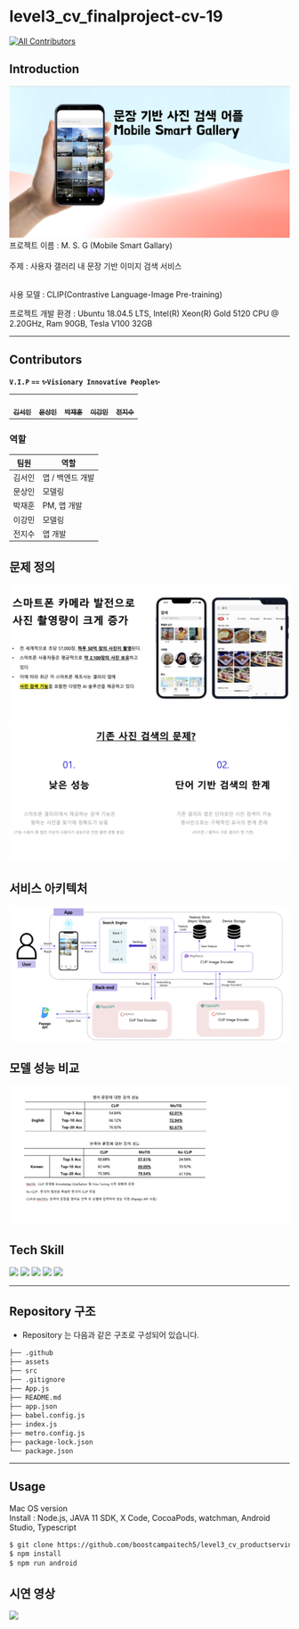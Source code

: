 # level3_cv_finalproject-cv-19

<!-- ALL-CONTRIBUTORS-BADGE:START - Do not remove or modify this section -->

[![All Contributors](https://img.shields.io/badge/all_contributors-5-orange.svg?style=flat-square)](#contributors-)

<!-- ALL-CONTRIBUTORS-BADGE:END -->

## Introduction

<img src="./assets/github_assets/thumbnail2.png"/>
프로젝트 이름 : M. S. G (Mobile Smart Gallary) <br/> <br/> 
주제 : 사용자 갤러리 내 문장 기반 이미지 검색 서비스<br/> <br/>

사용 모델 : CLIP(Contrastive Language-Image Pre-training)

프로젝트 개발 환경 : Ubuntu 18.04.5 LTS, Intel(R) Xeon(R) Gold 5120 CPU @ 2.20GHz, Ram 90GB, Tesla V100 32GB

---

## Contributors

**`V.I.P`** **`==`**
**`✨Visionary Innovative People✨`**

<table>
  <tr>
    <td align="center"><a href="https://github.com/seoin0110"><img src="https://github.com/seoin0110.png" width="100px;" alt=""/><br /><sub><b>김서인</b></sub></a><br /><a href="https://github.com/seoin0110" title="Code"></td>
    <td align="center"><a href="https://github.com/moons98"><img src="https://github.com/moons98.png" width="100px;" alt=""/><br /><sub><b>문상인</b></sub></a><br /><a href="https://github.com/moons98" title="Code"></td>
    <td align="center"><a href="https://github.com/jaehun-park"><img src="https://github.com/jaehun-park.png" width="100px;" alt=""/><br /><sub><b>박재훈</b></sub></a><br /><a href="https://github.com/jaehun-park" title="Code"></td>
    <td align="center"><a href="https://github.com/adam1206"><img src="https://github.com/adam1206.png" width="100px;" alt=""/><br /><sub><b>이강민</b></sub></a><br /><a href="https://github.com/adam1206" title="Code"></td>
     <td align="center"><a href="https://github.com/Jeon-jisu"><img src="https://github.com/Jeon-jisu.png" width="100px;" alt=""/><br /><sub><b>전지수</b></sub></a><br /><a href="https://github.com/Jeon-jisu" title="Code"></td>
  </tr>
</table>

### 역할

| 팀원   | 역할             |
| ------ | ---------------- |
| 김서인 | 앱 / 백엔드 개발 |
| 문상인 | 모델링           |
| 박재훈 | PM, 앱 개발      |
| 이강민 | 모델링           |
| 전지수 | 앱 개발          |

## 문제 정의

<img src="./assets/github_assets/intro2.png"/>
<img src="./assets/github_assets/problem2.png"/>

## 서비스 아키텍처

<img src="./assets/github_assets/serviecearchitecture.png"/>

## 모델 성능 비교

<img src="./assets/github_assets/performance.png"/>

## Tech Skill

<img src="https://img.shields.io/badge/PyTorch-EE4C2C?style=for-the-badge&logo=PyTorch&logoColor=white"> <img src="https://img.shields.io/badge/Ubuntu-E95420?style=for-the-badge&logo=ubuntu&logoColor=white"> <img src="https://img.shields.io/badge/FastAPI-009688?style=for-the-badge&logo=FastAPI&logoColor=white"> <img src="https://img.shields.io/badge/React Native-61DAFB?style=for-the-badge&logo=React&logoColor=white"> <img src="https://img.shields.io/badge/Python-3776AB?style=for-the-badge&logo=Python&logoColor=white">

---

## Repository 구조

- Repository 는 다음과 같은 구조로 구성되어 있습니다.

```
├── .github
├── assets
├── src
├── .gitignore
├── App.js
├── README.md
├── app.json
├── babel.config.js
├── index.js
├── metro.config.js
├── package-lock.json
└── package.json
```

---

## Usage

Mac OS version<br/>
Install : Node.js, JAVA 11 SDK, X Code, CocoaPods, watchman, Android Studio, Typescript

```bash
$ git clone https://github.com/boostcampaitech5/level3_cv_productserving-cv-19.git
$ npm install
$ npm run android
```

## 시연 영상

<img src="./assets/github_assets/demon.gif" width="200" /><br/>
